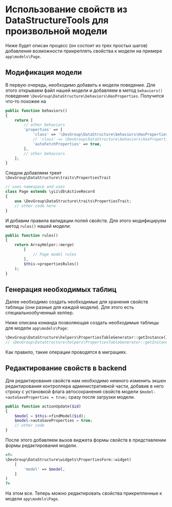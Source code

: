 # Использование свойств из DataStructureTools для произвольной модели

Ниже будет описан процесс (он состоит из трех простых шагов) добавления возможности прикреплять свойства к модели на примере `app\models\Page`.


## Модификация модели

В первую очередь, необходимо добавить к модели поведение. Для этого открываем файл нашей модели и добавляем в метод `behaviors()` поведение `\DevGroup\DataStructure\behaviors\HasProperties`. Получится что-то похожее на 

```php
public function behaviors()
{
    return [
        // other behaviors
        'properties' => [
            'class' => '\DevGroup\DataStructure\behaviors\HasProperties',
            // 'class' => \DevGroup\DataStructure\behaviors\HasProperties::class, // Альтернативная версия
            'autoFetchProperties' => true,
        ],
        // other behaviors
    ];
}
```

Следом добавляем треит `\DevGroup\DataStructure\traits\PropertiesTrait`

```php
// uses namespace and uses
class Page extends \yii\db\ActiveRecord
{
    use \DevGroup\DataStructure\traits\PropertiesTrait;
    // other code here
}
```

И добавим правила валидации полей свойств. Для этого модифицируем метод `rules()` нашей модели:

```php
public function rules()
{
    return ArrayHelper::merge(
        [
            // Page model rules
        ],
        $this->propertiesRules()
    );
}
```


## Генерация необходимых таблиц

Далее необходимо создать необходимые для хранения свойств таблицы (они разные для каждой модели). Для этого есть специальнообученный хелпер.

Ниже описана команда позволяющая создать необходимые таблицы для модели `app\models\Page`:

```php
\DevGroup\DataStructure\helpers\PropertiesTableGenerator::getInstance()->generate('app\models\Page');
// \DevGroup\DataStructure\helpers\PropertiesTableGenerator::getInstance()->generate(\app\models\Page::class); // Альтернативная версия
```

Как правило, такие операции проводятся в миграциях.


## Редактирование свойств в backend

Для редактирования свойств нам необходимо немного изменить экшен редактирования контроллера административной части, добавив в него строку с установкой флага автосохранения свойств модели `$model->autoSaveProperties = true;` сразу после загрузки модели.

```php
public function actionUpdate($id)
{
    $model = $this->findModel($id);
    $model->autoSaveProperties = true;
    // other code
}
```

После этого добавляем вызов виджета формы свойств в представлении формы редактирования модели.

```php
<?=
\DevGroup\DataStructure\widgets\PropertiesForm::widget(
    [
        'model' => $model,
    ]
)
?>
```

На этом все. Теперь можно редактировать свойства прикрепленные к модели `app\models\Page`.
